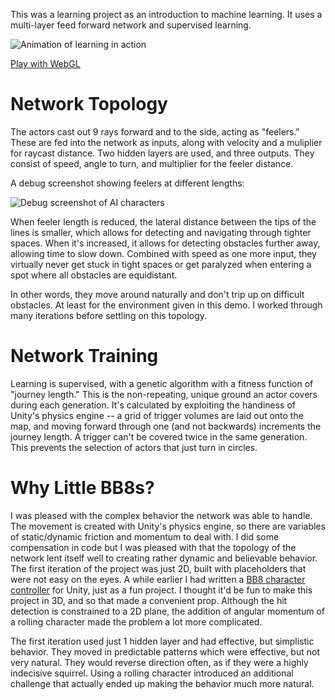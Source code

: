 This was a learning project as an introduction to machine learning. It uses a multi-layer feed forward network and supervised learning.

![Animation of learning in action](https://olenik.io/assets/images/bb8s.gif)

[Play with WebGL](https://olenik.io/demos/bb8learning/)

# Network Topology

The actors cast out 9 rays forward and to the side, acting as "feelers." These are fed into the network as inputs, along with velocity and a muliplier for raycast distance. Two hidden layers are used, and three outputs. They consist of speed, angle to turn, and multiplier for the feeler distance.

A debug screenshot showing feelers at different lengths:

![Debug screenshot of AI characters](https://olenik.io/assets/images/bb8learning-debugview.jpg)

When feeler length is reduced, the lateral distance between the tips of the lines is smaller, which allows for detecting and navigating through tighter spaces. When it's increased, it allows for detecting obstacles further away, allowing time to slow down. Combined with speed as one more input, they virtually never get stuck in tight spaces or get paralyzed when entering a spot where all obstacles are equidistant.

In other words, they move around naturally and don't trip up on difficult obstacles. At least for the environment given in this demo. I worked through many iterations before settling on this topology.

# Network Training

Learning is supervised, with a genetic algorithm with a fitness function of "journey length." This is the non-repeating, unique ground an actor covers during each generation. It's calculated by exploiting the handiness of Unity's physics engine -- a grid of trigger volumes are laid out onto the map, and moving forward through one (and not backwards) increments the journey length. A trigger can't be covered twice in the same generation. This prevents the selection of actors that just turn in circles.

# Why Little BB8s?

I was pleased with the complex behavior the network was able to handle. The movement is created with Unity's physics engine, so there are variables of static/dynamic friction and momentum to deal with. I did some compensation in code but I was pleased with that the topology of the network lent itself well to creating rather dynamic and believable behavior.
The first iteration of the project was just 2D, built with placeholders that were not easy on the eyes. A while earlier I had written a [BB8 character controller](/demos/bb8) for Unity, just as a fun project. I thought it'd be fun to make this project in 3D, and so that made a convenient prop. Although the hit detection is constrained to a 2D plane, the addition of angular momentum of a rolling character made the problem a lot more complicated.

The first iteration used just 1 hidden layer and had effective, but simplistic behavior. They moved in predictable patterns which were effective, but not very natural. They would reverse direction often, as if they were a highly indecisive squirrel. Using a rolling character introduced an additional challenge that actually ended up making the behavior much more natural.

